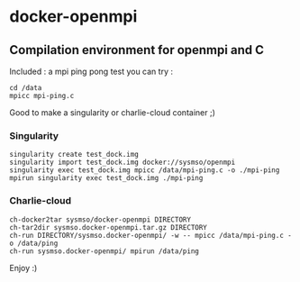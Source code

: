 # docker-openmpi
## Compilation environment for openmpi and C

Included : a mpi ping pong test you can try :
```
cd /data
mpicc mpi-ping.c
```
Good to make a singularity or charlie-cloud container ;)
### Singularity
```
singularity create test_dock.img
singularity import test_dock.img docker://sysmso/openmpi
singularity exec test_dock.img mpicc /data/mpi-ping.c -o ./mpi-ping
mpirun singularity exec test_dock.img ./mpi-ping
```
### Charlie-cloud
```
ch-docker2tar sysmso/docker-openmpi DIRECTORY
ch-tar2dir sysmso.docker-openmpi.tar.gz DIRECTORY
ch-run DIRECTORY/sysmso.docker-openmpi/ -w -- mpicc /data/mpi-ping.c -o /data/ping
ch-run sysmso.docker-openmpi/ mpirun /data/ping
```

Enjoy :)
